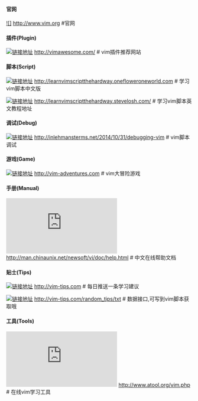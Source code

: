 #### 官网
[![]](http://www.vim.org)
    http://www.vim.org    #官网

#### 插件(Plugin)
[![](http://vimawesome.com "链接地址")](http://www.vimawesome.com)
    http://vimawesome.com/  # vim插件推荐网站

#### 脚本(Script)
[![](http://learnvimscriptthehardway.onefloweroneworld.com "链接地址")](http://learnvimscriptthehardway.onefloweroneworld.com)
    http://learnvimscriptthehardway.onefloweroneworld.com  # 学习vim脚本中文版

[![](http://learnvimscriptthehardway.stevelosh.com "链接地址")](http://learnvimscriptthehardway.onefloweroneworld.com)
    http://learnvimscriptthehardway.stevelosh.com/         # 学习vim脚本英文教程地址

#### 调试(Debug)
[![](http://inlehmansterms.net/2014/10/31/debugging-vim "链接地址")](http://inlehmansterms.net/2014/10/31/debugging-vim)
    http://inlehmansterms.net/2014/10/31/debugging-vim  # vim脚本调试

#### 游戏(Game)
[![](http://vim-adventures.com "链接地址")](http://vim-adventures.com)
    http://vim-adventures.com     # vim大冒险游戏

#### 手册(Manual)
[![](http://man.chinaunix.net/newsoft/vi/doc/help.html "链接地址")](http://man.chinaunix.net/newsoft/vi/doc/help.html)
    http://man.chinaunix.net/newsoft/vi/doc/help.html  # 中文在线帮助文档

#### 贴士(Tips)
[![](http://vim-tips.com "链接地址")](http:/vim-tips.com)
    http://vim-tips.com    # 每日推送一条学习建议

[![](http://vim-tips.com/random_tips/txt "链接地址")](http:/vim-tips.com/random_tips/txt)
    http://vim-tips.com/random_tips/txt  # 数据接口,可写到vim脚本获取哦

#### 工具(Tools)
[![](http://www.atool.org/vim.php "链接地址")](http://www.atool.org/vim.php)
    http://www.atool.org/vim.php   # 在线vim学习工具
